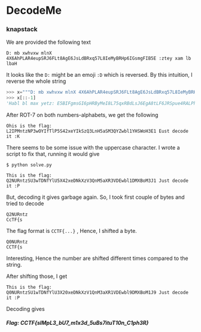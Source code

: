 # DecodeMe

### knapstack

We are provided the following text

```
D: mb xwhvxw mlnX 4X6AhPLAR4eupSRJ6FLt8AgE6JsLdBRxq57L8IeMyBRHp6IGsmgFIB5E :ztey xam lb lbaH
```

It looks like the `D:` might be an emoji `:D` which is reversed. By this intuition, I reverse the whole string

```python
>>> x="""D: mb xwhvxw mlnX 4X6AhPLAR4eupSRJ6FLt8AgE6JsLdBRxq57L8IeMyBRHp6IGsmgFIB5E :ztey xam lb lbaH"""
>>> x[::-1]
'Habl bl max yetz: E5BIFgmsGI6pHRByMeI8L75qxRBdLsJ6EgA8tLF6JRSpue4RALPhA6X4 Xnlm wxvhwx bm :D'
```

After ROT-7 on both numbers-alphabets, we get the following

```
Ohis is the flag: L2IPMntzNP3wOYIfTlP5S42xeYIkSzQ3LnH5aSM3QYZwbl1YHSWoH3E1 Eust decode it :K
```

There seems to be some issue with the uppercase character. I wrote a script to fix that, running it would give

```
$ python solve.py

This is the flag: Q2NURntzSU3wTDNfYlU5X42xeDNkXzV3QnM5aXR3VDEwbl1DMXBoM3J1 Just decode it :P
```

But, decoding it gives garbage again. So, I took first couple of bytes and tried to decode

```
Q2NURntz
CcTF{s
```

The flag format is `CCTF{...}` , Hence, I shifted a byte.

```
Q0NURntz
CCTF{s
```

Interesting, Hence the number are shifted different times compared to the string. 

After shifting those, I get

```
This is the flag: Q0NURntzSU1wTDNfYlU3X20xeDNkXzV1QnM3aXR1VDEwbl9DMXBoM1J9 Just decode it :P
```

Decoding gives

##### Flag: CCTF{sIMpL3_bU7_m1x3d_5uBs7ituT10n_C1ph3R}